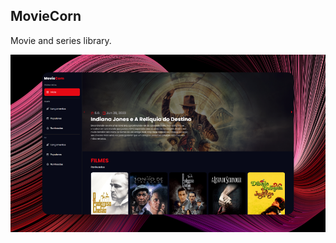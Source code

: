 ## MovieCorn

Movie and series library.

<a href="https://moviecorn.vercel.app/">
    <img src="./public/moviecorn.png" />
</a>
